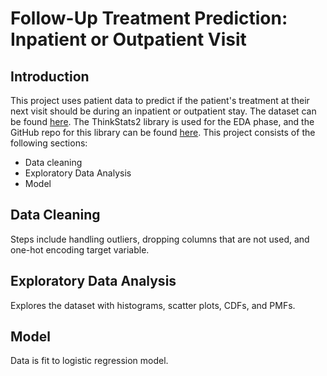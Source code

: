 # Follow-Up Treatment Prediction: Inpatient or Outpatient Visit

## Introduction
This project uses patient data to predict if the patient's treatment at their next visit should be during an inpatient or outpatient stay. The dataset can be found [here](https://www.kaggle.com/datasets/dubradave/hospital-readmissions?resource=download). The ThinkStats2 library is used for the EDA phase, and the GitHub repo for this library can be found [here](https://github.com/AllenDowney/ThinkStats2).
This project consists of the following sections:
 - Data cleaning
 - Exploratory Data Analysis
 - Model

## Data Cleaning
Steps include handling outliers, dropping columns that are not used, and one-hot encoding target variable.

## Exploratory Data Analysis
Explores the dataset with histograms, scatter plots, CDFs, and PMFs. 

## Model
Data is fit to logistic regression model.
